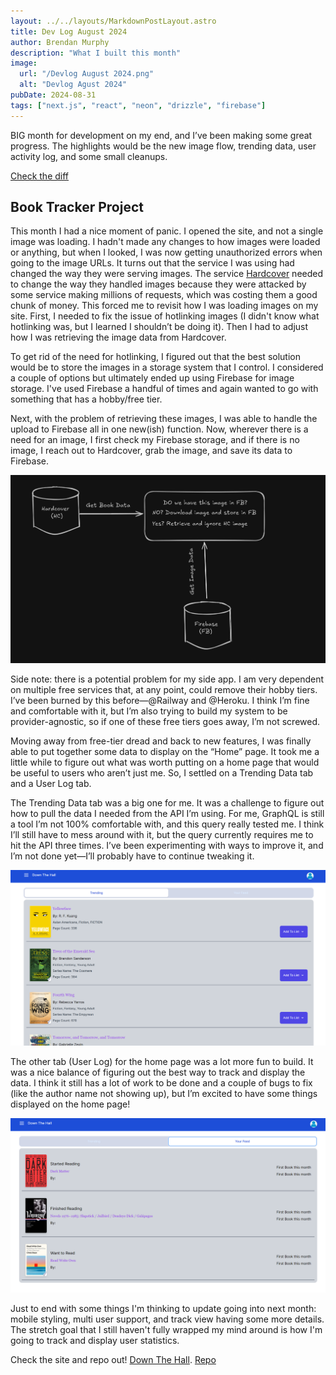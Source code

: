 ```yaml
---
layout: ../../layouts/MarkdownPostLayout.astro
title: Dev Log August 2024
author: Brendan Murphy
description: "What I built this month"
image:
  url: "/Devlog August 2024.png"
  alt: "Devlog Agust 2024"
pubDate: 2024-08-31
tags: ["next.js", "react", "neon", "drizzle", "firebase"]
---
```


BIG month for development on my end, and I’ve been making some great progress. The highlights would be the new image flow, trending data, user activity log, and some small cleanups.

[Check the diff](https://github.com/bmurf17/down-the-hall/pull/3)

## Book Tracker Project

This month I had a nice moment of panic. I opened the site, and not a single image was loading. I hadn't made any changes to how images were loaded or anything, but when I looked, I was now getting unauthorized errors when going to the image URLs. It turns out that the service I was using had changed the way they were serving images. The service [Hardcover](https://hardcover.app) needed to change the way they handled images because they were attacked by some service making millions of requests, which was costing them a good chunk of money. This forced me to revisit how I was loading images on my site. First, I needed to fix the issue of hotlinking images (I didn't know what hotlinking was, but I learned I shouldn’t be doing it). Then I had to adjust how I was retrieving the image data from Hardcover.

To get rid of the need for hotlinking, I figured out that the best solution would be to store the images in a storage system that I control. I considered a couple of options but ultimately ended up using Firebase for image storage. I've used Firebase a handful of times and again wanted to go with something that has a hobby/free tier.

Next, with the problem of retrieving these images, I was able to handle the upload to Firebase all in one new(ish) function. Now, wherever there is a need for an image, I first check my Firebase storage, and if there is no image, I reach out to Hardcover, grab the image, and save its data to Firebase.

![Image Flow](../../../public/Image%20flow.PNG "Image Flow")

Side note: there is a potential problem for my side app. I am very dependent on multiple free services that, at any point, could remove their hobby tiers. I’ve been burned by this before—@Railway and @Heroku. I think I’m fine and comfortable with it, but I’m also trying to build my system to be provider-agnostic, so if one of these free tiers goes away, I’m not screwed.

Moving away from free-tier dread and back to new features, I was finally able to put together some data to display on the “Home” page. It took me a little while to figure out what was worth putting on a home page that would be useful to users who aren’t just me. So, I settled on a Trending Data tab and a User Log tab.

The Trending Data tab was a big one for me. It was a challenge to figure out how to pull the data I needed from the API I’m using. For me, GraphQL is still a tool I’m not 100% comfortable with, and this query really tested me. I think I’ll still have to mess around with it, but the query currently requires me to hit the API three times. I’ve been experimenting with ways to improve it, and I’m not done yet—I’ll probably have to continue tweaking it.

![Trending Data](../../../public/Trending%20Data.PNG "Trending Data")

The other tab (User Log) for the home page was a lot more fun to build. It was a nice balance of figuring out the best way to track and display the data. I think it still has a lot of work to be done and a couple of bugs to fix (like the author name not showing up), but I’m excited to have some things displayed on the home page!

![User Log](../../../public/User%20Log.PNG "User Log")

Just to end with some things I'm thinking to update going into next month: mobile styling, multi user support, and track view having some more details. The stretch goal that I still haven't fully wrapped my mind around is how I'm going to track and display user statistics.

Check the site and repo out!
[Down The Hall](https://down-the-hall.vercel.app/).
[Repo](https://github.com/bmurf17/down-the-hall)
